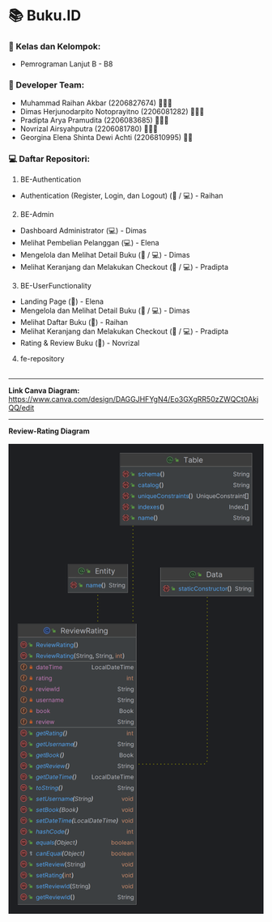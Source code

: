 # 📚 Buku.ID

### 📝 Kelas dan Kelompok:
* Pemrograman Lanjut B - B8

### 👤 Developer Team:
* Muhammad Raihan Akbar (2206827674) 🧔🏻‍♂️
* Dimas Herjunodarpito Notoprayitno (2206081282) 🧔🏻‍♂️
* Pradipta Arya Pramudita (2206083685) 🧔🏻‍♂️
* Novrizal Airsyahputra (2206081780) 🧔🏻‍♂️
* Georgina Elena Shinta Dewi Achti (2206810995) 👩🏻

### 💻 Daftar Repositori:

1. BE-Authentication

- Authentication (Register, Login, dan Logout)  (🙋 / 💻) - Raihan

2. BE-Admin

- Dashboard Administrator (💻) - Dimas
- Melihat Pembelian Pelanggan (💻) - Elena
- Mengelola dan Melihat Detail Buku  (🙋 / 💻) - Dimas
- Melihat Keranjang dan Melakukan Checkout  (🙋 / 💻) - Pradipta

3. BE-UserFunctionality

- Landing Page (🙋) - Elena
- Mengelola dan Melihat Detail Buku  (🙋 / 💻) - Dimas
- Melihat Daftar Buku (🙋) - Raihan
- Melihat Keranjang dan Melakukan Checkout  (🙋 / 💻) - Pradipta
- Rating & Review Buku  (🙋) - Novrizal

4. fe-repository
<br></br>

---

**Link Canva Diagram:** 
https://www.canva.com/design/DAGGJHFYgN4/Eo3GXgRR50zZWQCt0AkjQQ/edit

--- 
**Review-Rating Diagram**
<br></br>
![review](images/ReviewRating.png)